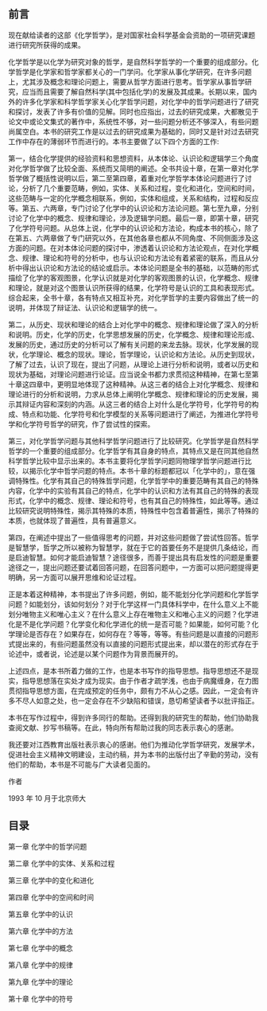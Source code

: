 ## 前言

现在献给读者的这部《化学哲学》，是对国家社会科学基金会资助的一项研究课题进行研究所获得的成果。

化学哲学是以化学为研究对象的哲学，是自然科学哲学的一个重要的组成部分。化学哲学是化学家和哲学家都关心的一门学问。化学家从事化学研究，在许多问题上，尤其涉及概念和理论问题上，需要从哲学方面进行思考。哲学家从事哲学研究，应当而且需要了解自然科学(其中包括化学)的发展及其成果。长期以来，国内外的许多化学家和科学哲学家关心化学哲学问题，对化学中的哲学问题进行了研究和探讨，发表了许多有价值的见解。同时也应指出，过去的研究成果，大都散见于论文中或论文集式的著作中，系统性不够，对一些问题分析还不够深入，有些问题尚属空白。本书的研究工作是以过去的研究成果为基础的，同时又是针对过去研究工作中存在的薄弱环节而进行的。本书主要做了以下四个方面的工作:

第一，结合化学提供的经验资料和思想资料，从本体论、认识论和逻辑学三个角度对化学哲学做了比较全面、系统而又简明的阐述。全书共设十章，在第一章对化学哲学做了概括性说明以后，第二至第四章，着重对化学哲学本体论问题进行了讨论，分析了几个重要范畴，例如，实体、关系和过程，变化和进化，空间和时间，这些范畴与一定的化学概念相联系，例如，实体和组成，关系和结构，过程和反应等。第五、六两章，专门讨论了化学中的认识论和方法论问题。第七至九章，分别讨论了化学中的概念、规律和理论，涉及逻辑学问题。最后一章，即第十章，研究了化学符号问题。从总体上说，化学中的认识论和方法论，构成本书的核心，除了在第五、六两章做了专门研究以外，在其他各章也都从不同角度、不同侧面涉及这方面的问题。在对本体论问题的探讨中，渗透着认识论和方法论观点，在对化学概念、规律、理论和符号的分析中，也与认识论和方法论有着紧密的联系，而且从分析中得出认识论和方法论的结论或启示。本体论问题是全书的基础，以范畴的形式描绘了化学的客观图景，化学认识就是对化学的客观图景的认识，化学概念、规律和理论，就是对这个图景认识所获得的结果，化学符号是认识的工具和表现形式。综合起来，全书十章，各有特点又相互补充，对化学哲学的主要内容做出了统一的说明，并体现了辩证法、认识论和逻辑学的统一。

第二，从历史、现状和理论的结合上对化学中的概念、规律和理论做了深入的分析和说明。历史，化学的历史，化学思想发展的历史，化学概念、规律和理论形成、发展的历史，通过历史的分析可以了解有关问题的来龙去脉。现状，化学发展的现状，化学理论、概念的现状。理论，哲学理论，认识论和方法论。从历史到现状，了解了过去，认识了现在，提出了问题，从理论上进行分析和说明，或者以历史和现状为基础，对理论问题进行论证。应当说全书都力求贯彻这种精神，在第七至第十章这四章中，更明显地体现了这种精神。从这三者的结合上对化学概念、规律和理论进行的分析和说明，力求从总体上阐明化学概念、规律和理论的历史发展，揭示其辩证内容和深刻的内涵。从这三者的结合上对什么是化学符号，化学符号的构成、特点和功能、化学符号和化学模型的关系等问题进行了阐述，为推进化学符号学和化学符号哲学的研究，作了尝试性的探索。

第三，对化学哲学问题与其他科学哲学问题进行了比较研究。化学哲学是自然科学哲学的一个重要的组成部分。化学哲学有其自身的特点，其特点又是在同其他自然科学哲学比较中显示出来的。本书主要将化学哲学问题同物理学哲学问题进行比较，以揭示化学中哲学问题的特点。本书十章的标题都冠以「化学中的」，意在强调特殊性。化学有其自己的特殊哲学问题，化学哲学中的重要范畴有其自己的特殊内容，化学中的实验有其自己的特点，化学中的认识和方法有其自己的特殊的表现形式，化学中的概念、规律、理论和符号，也有其自己的特殊性，如此等等。通过比较研究说明特殊性，揭示其特殊的本质，特殊性中包含着普遍性，揭示了特殊的本质，也就体现了普遍性，具有普遍意义。

第四，在阐述中提出了一些值得思考的问题，并对这些问题做了尝试性回答。哲学是智慧学，哲学之所以被称为智慧学，就在于它的首要任务不是提供几条结论，而是启迪智慧。如何才能启迪智慧？途径很多，而善于提出具有启发性的问题是重要途径之一，提出问题还要试着回答问题，在回答问题中，一方面可以把问题提得更明确，另一方面可以展开思维和论证过程。

正是本着这种精神，本书提出了许多问题，例如，能不能划分化学问题和化学哲学问题？如能划分，该如何划分？对于化学这样一门具体科学中，在什么意义上不能划分唯物主义和唯心主义？在什么意义上存在唯物主义和唯心主义的问题？化学进化是不是化学问题？化学变化和化学进化的统一是否可能？如果能，如何可能？化学理论是否存在？如果存在，如何存在？等等，等等。有些问题是以直接的问题形式提出来的，有些问题虽然没有以直接的问题形式提出来，却以潜在的形式存在于论述中，或者说，论述是以某个问题作为背景而展开的。

上述四点，是本书所着力做的工作，也是本书写作的指导思想。指导思想还不是现实，指导思想落在实处才成为现实。由于作者才疏学浅，也由于病魔缠身，在力图贯彻指导思想方面，在完成预定的任务中，颇有力不从心之感。因此，一定会有许多不尽人如意之处，也一定会存在不少缺陷和错误，恳切希望读者予以批评指正。

本书在写作过程中，得到许多同行的帮助。还得到我的研究生的帮助，他们协助我查阅文献、抄写书稿等。在此，特向所有帮助过我的同志表示衷心的感谢。

我还要对江西教育出版社表示衷心的感谢。他们为推动化学哲学研究，发展学术，促进社会主义精神文明建设，主动约稿，并为本书的出版付出了辛勤的劳动，没有他们的帮助，本书是不可能与广大读者见面的。

作者

1993 年 10 月于北京师大

## 目录

第一章 化学中的哲学问题

第二章 化学中的实体、关系和过程

第三章 化学中的变化和进化

第四章 化学中的空间和时间

第五章 化学中的认识

第六章 化学中的方法

第七章 化学中的概念

第八章 化学中的规律

第九章 化学中的理论

第十章 化学中的符号

